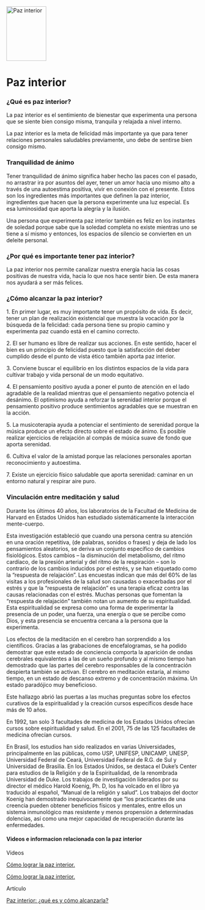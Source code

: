 <!DOCTYPE html>
<html>
<head>
<title>Paz interior</title>
</head>
<body>

<img src="vv" alt="Paz interior" width="104" height="142">

<h1>Paz interior</h1>
  
<h3>¿Qué es paz interior?</h3>

<p>La paz interior es el sentimiento de bienestar que experimenta una persona que se siente bien consigo misma, tranquila y relajada a nivel interno.</p>

<p>La paz interior es la meta de felicidad más importante ya que para tener relaciones personales saludables previamente, uno debe de sentirse bien consigo mismo.</p>

<h3>Tranquilidad de ánimo</h3>

Tener tranquilidad de ánimo significa haber hecho las paces con el pasado, no arrastrar ira por asuntos del ayer, tener un amor hacia uno mismo alto a través de una autoestima positiva, vivir en conexión con el presente. Estos son los ingredientes más importantes que definen la paz interior, ingredientes que hacen que la persona experimente una luz especial. Es esa luminosidad que aporta la alegría y la ilusión.

<p>Una persona que experimenta paz interior también es feliz en los instantes de soledad porque sabe que la soledad completa no existe mientras uno se tiene a sí mismo y entonces, los espacios de silencio se convierten en un deleite personal.</p>
  
<h3>¿Por qué es importante tener paz interior?</h3>
  
<p>La paz interior nos permite canalizar nuestra energía hacia las cosas positivas de nuestra vida, hacia lo que nos hace sentir bien. De esta manera nos ayudará a ser más felices.</p>

<h3>¿Cómo alcanzar la paz interior?</h3>

<p>1. En primer lugar, es muy importante tener un propósito de vida. Es decir, tener un plan de realización existencial que muestra la vocación por la búsqueda de la felicidad: cada persona tiene su propio camino y experimenta paz cuando está en el camino correcto.</p>

<p>2. El ser humano es libre de realizar sus acciones. En este sentido, hacer el bien es un principio de felicidad puesto que la satisfacción del deber cumplido desde el punto de vista ético también aporta paz interior.<p>

<p>3. Conviene buscar el equilibrio en los distintos espacios de la vida para cultivar trabajo y vida personal de un modo equitativo.</p>

<p>4. El pensamiento positivo ayuda a poner el punto de atención en el lado agradable de la realidad mientras que el pensamiento negativo potencia el desánimo. El optimismo ayuda a reforzar la serenidad interior porque el pensamiento positivo produce sentimientos agradables que se muestran en la acción.</p>

<p>5. La musicoterapia ayuda a potenciar el sentimiento de serenidad porque la música produce un efecto directo sobre el estado de ánimo. Es posible realizar ejercicios de relajación al compás de música suave de fondo que aporta serenidad.</p>

<p>6. Cultiva el valor de la amistad porque las relaciones personales aportan reconocimiento y autoestima.</p>

<p>7. Existe un ejercicio físico saludable que aporta serenidad: caminar en un entorno natural y respirar aire puro.</p>

<h3>Vinculación entre meditación y salud</h3>

<p>Durante los últimos 40 años, los laboratorios de la Facultad de Medicina de Harvard en Estados Unidos han estudiado sistemáticamente la interacción mente-cuerpo.</p>

<p>Esta investigación estableció que cuando una persona centra su atención en una oración repetitiva, (de palabras, sonidos o frases) y deja de lado los pensamientos aleatorios, se deriva un conjunto específico de cambios fisiológicos. Estos cambios – la disminución del metabolismo, del ritmo cardíaco, de la presión arterial y del ritmo de la respiración – son lo contrario de los cambios inducidos por el estrés, y se han etiquetado como la “respuesta de relajación”. Las encuestas indican que más del 60% de las visitas a los profesionales de la salud son causadas o exacerbadas por el estrés y que la “respuesta de relajación” es una terapia eficaz contra las causas relacionadas con el estrés. Muchas personas que fomentan la “respuesta de relajación” también notan un aumento de su espiritualidad. Esta espiritualidad se expresa como una forma de experimentar la presencia de un poder, una fuerza, una energía o que se percibe como Dios, y esta presencia se encuentra cercana a la persona que la experimenta.</p>

<p>Los efectos de la meditación en el cerebro han sorprendido a los científicos. Gracias a las grabaciones de encefalogramas, se ha podido demostrar que este estado de conciencia comporta la aparición de ondas cerebrales equivalentes a las de un sueño profundo y al mismo tiempo han demostrado que las partes del cerebro responsables de la concentración despierta también se activan. El cerebro en meditación estaría, al mismo tiempo, en un estado de descanso extremo y de concentración máxima. Un estado paradójico muy beneficioso.</p>
  
<p>Este hallazgo abrió las puertas a las muchas preguntas sobre los efectos curativos de la espiritualidad y la creación cursos específicos desde hace más de 10 años.</p>

<p>En 1992, tan solo 3 facultades de medicina de los Estados Unidos ofrecían cursos sobre espiritualidad y salud. En el 2001, 75 de las 125 facultades de medicina ofrecían cursos.</p>

<p>En Brasil, los estudios han sido realizados en varias Universidades, principalmente en las públicas, como USP, UNIFESP, UNICAMP, UNESP, Universidad Federal de Ceará, Universidad Federal de R.G. de Sul y Universidad de Brasilia. En los Estados Unidos, se destaca el Duke’s Center para estudios de la Religión y de la Espiritualidad, de la renombrada Universidad de Duke. Los trabajos de investigación liderados por su director el médico Harold Koenig, Ph. D, los ha volcado en el libro ya traducido al español, “Manual de la religión y salud”. Los trabajos del doctor Koenig han demostrado inequívocamente que “los practicantes de una creencia pueden obtener beneficios físicos y mentales, entre ellos un sistema inmunológico mas resistente y menos propensión a determinadas dolencias, así como una mejor capacidad de recuperación durante las enfermedades.</p>

<h4>Videos e informacion relacionada con la paz interior</h4>

<p>Videos</p>

<a href="https://www.youtube.com/watch?v=AXYW_sJU0cM">Cómo lograr la paz interior.</a>

<p><a href="https://www.youtube.com/watch?v=8Cq5Hr2PsxA&t=54s">Cómo lograr la paz interior.</a></p>

<p>Artículo</p>

<a href="https://blog.cerdanyaecoresort.com/paz-interior-que-es-y-como-alcanzarla/">Paz interior: ¿qué es y cómo alcanzarla?</a>

</body>
</html>
